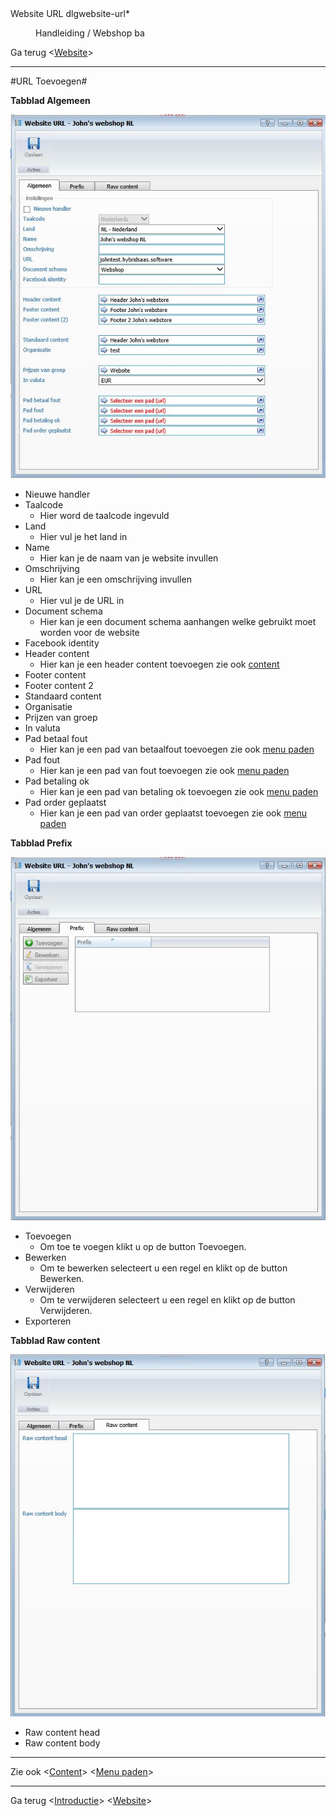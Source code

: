 <properties>
	<page>
		<title>Website URL</title>
		<description>Website URL</description>
		<context>dlgwebsite-url*</context>
	</page>
	<menu>
		<position>Handleiding / Webshop</position>
		<title>URL</title>
		<sort>ba</sort>
	</menu>
</properties>

Ga terug <[Website](http://hybridsaas.support/pages/handleiding/modules/P-Z/website/Introductie)>

----------


#URL Toevoegen#

**Tabblad Algemeen**

![](images/url-algemeen.JPG)

- Nieuwe handler
- Taalcode
	- Hier word de taalcode ingevuld
- Land
	- Hier vul je het land in
- Name
	- Hier kan je de naam van je website invullen
- Omschrijving
	- Hier kan je een omschrijving invullen
- URL
	- Hier vul je de URL in
- Document schema
	- Hier kan je een document schema aanhangen welke gebruikt moet worden voor de website
- Facebook identity
- Header content
	- Hier kan je een header content toevoegen zie ook [content](http://hybridsaas.support/pages/handleiding/modules/P-Z/website/content)
- Footer content
- Footer content 2
- Standaard content
- Organisatie
- Prijzen van groep
- In valuta
- Pad betaal fout
	- Hier kan je een pad van betaalfout toevoegen zie ook [menu paden](http://hybridsaas.support/pages/handleiding/modules/P-Z/website/menupaden)
- Pad fout
	- Hier kan je een pad van fout toevoegen zie ook [menu paden](http://hybridsaas.support/pages/handleiding/modules/P-Z/website/menupaden)
- Pad betaling ok
	- Hier kan je een pad van betaling ok toevoegen zie ook [menu paden](http://hybridsaas.support/pages/handleiding/modules/P-Z/website/menupaden)
- Pad order geplaatst
	- Hier kan je een pad van order geplaatst toevoegen zie ook [menu paden](http://hybridsaas.support/pages/handleiding/modules/P-Z/website/menupaden)


**Tabblad Prefix**

![](images/url-prefix.JPG)

- Toevoegen
	- Om toe te voegen klikt u op de button Toevoegen.
- Bewerken
	- Om te bewerken selecteert u een regel en klikt op de button Bewerken.
- Verwijderen
	- Om te verwijderen selecteert u een regel en klikt op de button Verwijderen.
- Exporteren

**Tabblad Raw content**

![](images/url-rawcontent.JPG)

- Raw content head
- Raw content body


----------

Zie ook <[Content](http://hybridsaas.support/pages/handleiding/modules/P-Z/website/content)>
<[Menu paden](http://hybridsaas.support/pages/handleiding/modules/P-Z/website/menupaden)>

----------

Ga terug <[Introductie](http://hybridsaas.support/pages/handleiding/modules/P-Z/website/Introductie)> 
<[Website](http://hybridsaas.support/pages/handleiding/modules/P-Z/website/Website)>